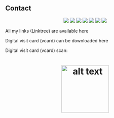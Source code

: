 ## Contact

<div align="center">
  <a href="http://hr.linkedin.com/in/vargamatej/" target="_blank"><img src="https://img.shields.io/badge/-LinkedIn-%230077B5?style=for-the-badge&logo=linkedin&logoColor=white" target="_blank"></a>
  <a href = "mailto:mvarga1989@gmail.com"><img src="https://img.shields.io/badge/-Gmail-%23333?style=for-the-badge&logo=gmail&logoColor=white" target="_blank"></a>
<a href="https://scholar.google.com/citations?user=2W9hgJ8AAAAJ" target="_blank"><img src="http://img.shields.io/badge/--4285F4?style=plastic&logo=Google-Scholar&logoColor=white" target="_blank"></a>  <a href="http://orcid.org/0000-0002-3453-169X" target="_blank"><img src="https://img.shields.io/badge/-0000--0002--3453--169X-A6CE39?style=plastic&logo=ORCID&logoColor=white" target="_blank"></a>  <a href="https://www.researchgate.net/profile/Matej_Varga" target="_blank"><img src="http://img.shields.io/badge/--00CCBB?style=plastic&logo=ResearchGate&logoColor=white" target="_blank"></a> <a href="http://hr.linkedin.com/in/vargamatej" target="_blank"><img src="https://img.shields.io/badge/-LinkedIn-%230077B5?style=for-the-badge&logo=linkedin&logoColor=white" target="_blank"></a>  <a href="https://twitter.com/mvarga17" target="_blank"><img src="https://img.shields.io/badge/Twitter-1DA1F2?style=for-the-badge&logo=twitter&logoColor=white" target="_blank"></a>


</div>

All my links (Linktree) are available here [](https://mvarga1989.github.io/mvarga1989_linktree/)

Digital visit card (vcard) can be downloaded here [](https://mvarga1989.github.io/mvarga1989_linktree/images/Matej_Varga_ETH.vcf)

Digital visit card (vcard) scan:
<h1 align="center">
<img src="QR_code_vcard_vcf.png" alt="alt text" width="150px">
</h1>
